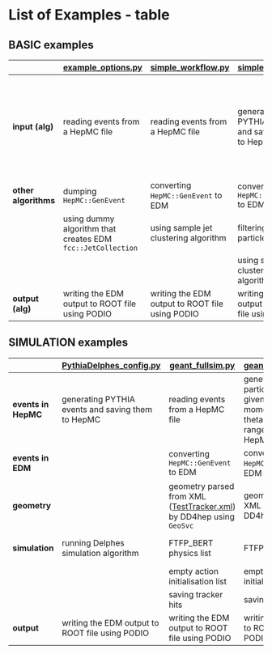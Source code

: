 List of Examples - table
===

## BASIC examples


|                      | [example_options.py](../Examples/options/example_options.py)         | [simple_workflow.py](../Examples/options/simple_workflow.py) | [simple_pythia.py](../Examples/options/simple_pythia.py)   | [particleGun.py](../Generation/options/particleGun.py)                                                                         | [genJetClustering.py](../Reconstruction/options/genJetClustering.py) |
|----------------------|-------------------------------------------------------------|-----------------------------------------------------|---------------------------------------------------|--------------------------------------------------------------------------------------------------------------------------------|----------------------------------------------------------------------|
| **input (alg)**      | reading events from a HepMC file                            | reading events from a HepMC file                    | generating PYTHIA events and saving them to HepMC | generating single particle events from a given list of types, with momentum, phi and theta from a given range, saving to HepMC | reading events from a HepMC file                                     |
| **other algorithms** |  dumping `HepMC::GenEvent`                                  | converting `HepMC::GenEvent` to EDM                 | converting `HepMC::GenEvent` to EDM               | dumping `HepMC::GenEvent`                                                                                                      | creating the histograms for HepMC                                    |
|                      | using dummy algorithm that creates EDM `fcc::JetCollection` | using sample jet clustering algorithm               | filtering MC particles                            | creating the histograms for HepMC                                                                                              | using sample jet clustering algorithm                                |
|                      |                                                             |                                                     | using sample jet clustering algorithm             |                                                                                                                                | creating the histograms for jets                                     |
| **output (alg)**     | writing the EDM output to ROOT file using PODIO             | writing the EDM output to ROOT file using PODIO     | writing the EDM output to ROOT file using PODIO   | writing histograms to ROOT file                                                                                                | writing histograms to ROOT file                                      |


## SIMULATION examples


|                     | [PythiaDelphes_config.py](../Sim/SimDelphesInterface/options/PythiaDelphes_config.py) | [geant_fullsim.py](../Examples/options/geant_fullsim.py)                                                                                 | [geant_pgun_fullsim.py](../Examples/options/geant_pgun_fullsim.py)                                                                      | [geant_fullsim_hcal.py](../Sim/SimG4Components/tests/geant_fullsim_hcal.py)                                               | [geant_fullsim_gdml.py](../Sim/SimG4Components/tests/geant_fullsim_gdml.py)                    | [geant_fastsim.py](../Examples/options/geant_fastsim.py)                                                                                                   |
|---------------------|---------------------------------------------------------------|---------------------------------------------------------------------------------------------------------------------------------|--------------------------------------------------------------------------------------------------------------------------------|---------------------------------------------------------------------------------------------------------------------------|------------------------------------------------------------------------------------------------|---------------------------------------------------------------------------------------------------------------------------------------------------|
| **events in HepMC** | generating PYTHIA events and saving them to HepMC             | reading events from a HepMC file                                                                                                | generating single particle events from a given list of types, with momentum, phi and theta from a given range, saving to HepMC | reading events from a HepMC file                                                                                          | reading events from a HepMC file                                                               | reading events from a HepMC file                                                                                                                  |
| **events in EDM**   |                                                               | converting `HepMC::GenEvent` to EDM                                                                                             | converting `HepMC::GenEvent` to EDM                                                                                            | converting `HepMC::GenEvent` to EDM                                                                                       | converting `HepMC::GenEvent` to EDM                                                            | converting `HepMC::GenEvent` to EDM                                                                                                               |
| **geometry**        |                                                               | geometry parsed from XML ([TestTracker.xml](../DetectorDescription/Detectors/compact/TestTracker.xml)) by DD4hep using `GeoSvc` | geometry parsed from XML ([TestHCal.xml](../DetectorDescription/Detectors/compact/TestHCal.xml)) by DD4hep using `GeoSvc`      | geometry parsed from XML ([TestHCal.xml](../DetectorDescription/Detectors/compact/TestHCal.xml)) by DD4hep using `GeoSvc` | geometry taken from [GDML file](../Sim/SimG4Common/gdml/example.xml) (no sensitive detectors!) |  geometry parsed from XML ([ParametricSimTracker.xml](../DetectorDescription/Detectors/compact/ParametricSimTracker.xml) by DD4hep using `GeoSvc` |
| **simulation**      | running Delphes simulation algorithm                          | FTFP_BERT physics list                                                                                                          | FTFP_BERT physics list                                                                                                         | FTFP_BERT physics list                                                                                                    | FTFP_BERT physics list                                                                         | FTFP_BERT physics list + `sim::FastSimPhysics` with parametrisation process                                                                       |
|                     |                                                               | empty action initialisation list                                                                                                | empty action initialisation list                                                                                               | empty action initialisation list                                                                                          | empty action initialisation list                                                               | action initialisation creates fast sim models                                                                                                     |
|                     |                                                               | saving tracker hits                                                                                                             | saving HCal hits                                                                                                               | saving HCal hits                                                                                                          |                                                                                                | saving smeared particles                                                                                                                          |
| **output**          | writing the EDM output to ROOT file using PODIO               | writing the EDM output to ROOT file using PODIO                                                                                 | writing the EDM output to ROOT file using PODIO                                                                                | writing the EDM output to ROOT file using PODIO                                                                           | writing the EDM output to ROOT file using PODIO                                                | writing the EDM output to ROOT file using PODIO                                                                                                   |
